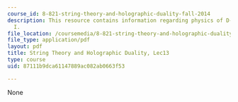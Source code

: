 ```yaml
---
course_id: 8-821-string-theory-and-holographic-duality-fall-2014
description: This resource contains information regarding physics of D-branes, Part
  I.
file_location: /coursemedia/8-821-string-theory-and-holographic-duality-fall-2014/87111b9dca61147889ac082ab0663f53_MIT8_821S15_Lec13.pdf
file_type: application/pdf
layout: pdf
title: String Theory and Holographic Duality, Lec13
type: course
uid: 87111b9dca61147889ac082ab0663f53

---
```

None
